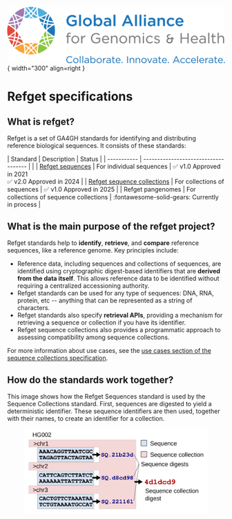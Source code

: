
![GA4GH logo](img/ga4gh-logo.png){ width="300" align=right }


# Refget specifications

## What is refget?

Refget is a set of GA4GH standards for identifying and distributing reference biological sequences.
It consists of these standards:


| Standard      | Description                          | Status |
| ----------- | ------------------------------------ | |
| [Refget sequences](sequences.md)      | For individual sequences  | :white_check_mark: v1.0 Approved in 2021 <br>:white_check_mark:&nbsp;v2.0&nbsp;Approved in 2024 |
| [Refget sequence collections](seqcol.md)      | For collections of sequences | :white_check_mark: v1.0 Approved in 2025 |
| Refget pangenomes  | For collections of sequence collections | :fontawesome-solid-gears: Currently in process |

## What is the main purpose of the refget project?

Refget standards help to **identify**, **retrieve**, and **compare** reference sequences, like a reference genome. Key principles include:

- Reference data, including sequences and collections of sequences, are identified using cryptographic digest-based identifiers that are **derived from the data itself**. This allows reference data to be identified without requiring a centralized accessioning authority.
- Refget standards can be used for any type of sequences: DNA, RNA, protein, etc -- anything that can be represented as a string of characters.
- Refget standards also specify **retrieval APIs**, providing a mechanism for retrieving a sequence or collection if you have its identifier.
- Refget sequence collections also provides a programmatic approach to assessing compatibility among sequence collections.

For more information about use cases, see the [use cases section of the sequence collections specification](seqcol.md#use-cases).

## How do the standards work together?

This image shows how the Refget Sequences standard is used by the Sequence Collections standard. First, sequences are digested to yield a deterministic identifier. These sequence identifiers are then used, together with their names, to create an identifier for a collection.

<figure>
<img src="img/seqcol_abstract_simple.svg" alt="Refget abstract" class="img-responsive">
</figure>

